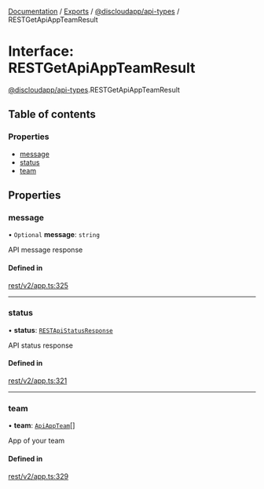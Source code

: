 [Documentation](../README.md) / [Exports](../modules.md) / [@discloudapp/api-types](../modules/discloudapp_api_types.md) / RESTGetApiAppTeamResult

# Interface: RESTGetApiAppTeamResult

[@discloudapp/api-types](../modules/discloudapp_api_types.md).RESTGetApiAppTeamResult

## Table of contents

### Properties

- [message](discloudapp_api_types.RESTGetApiAppTeamResult.md#message)
- [status](discloudapp_api_types.RESTGetApiAppTeamResult.md#status)
- [team](discloudapp_api_types.RESTGetApiAppTeamResult.md#team)

## Properties

### message

• `Optional` **message**: `string`

API message response

#### Defined in

[rest/v2/app.ts:325](https://github.com/discloud/discloud.app/blob/99d4db4/packages/api-types/rest/v2/app.ts#L325)

___

### status

• **status**: [`RESTApiStatusResponse`](../modules/discloudapp_api_types.md#restapistatusresponse)

API status response

#### Defined in

[rest/v2/app.ts:321](https://github.com/discloud/discloud.app/blob/99d4db4/packages/api-types/rest/v2/app.ts#L321)

___

### team

• **team**: [`ApiAppTeam`](discloudapp_api_types.ApiAppTeam.md)[]

App of your team

#### Defined in

[rest/v2/app.ts:329](https://github.com/discloud/discloud.app/blob/99d4db4/packages/api-types/rest/v2/app.ts#L329)
